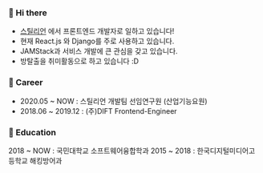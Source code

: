 ### 👋 Hi there
- [스틸리언](https://stealien.com) 에서 프론트엔드 개발자로 일하고 있습니다!
- 현재 React.js 와 Django를 주로 사용하고 있습니다. 
- JAMStack과 서비스 개발에 큰 관심을 갖고 있습니다.
- 방탈출을 취미활동으로 하고 있습니다 :D

### 🔭 Career
- 2020.05 ~ NOW : 스틸리언 개발팀 선임연구원 (산업기능요원)
- 2018.06 ~ 2019.12 : (주)DIFT Frontend-Engineer

### 🏫 Education
2018 ~ NOW : 국민대학교 소프트웨어융합학과
2015 ~ 2018 : 한국디지털미디어고등학교 해킹방어과

<!--
**JunHyeokHa/JunHyeokHa** is a ✨ _special_ ✨ repository because its `README.md` (this file) appears on your GitHub profile.

Here are some ideas to get you started:

- 🔭 I’m currently working on ...
- 🌱 I’m currently learning ...
- 👯 I’m looking to collaborate on ...
- 🤔 I’m looking for help with ...
- 💬 Ask me about ...
- 📫 How to reach me: ...
- 😄 Pronouns: ...
- ⚡ Fun fact: ...
-->
